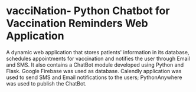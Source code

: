 # vacciNation- Python Chatbot for Vaccination Reminders Web Application
A dynamic web application that stores patients' information in its database, schedules appointments for vaccination and notifies the user through Email and SMS. It also contains a ChatBot module developed using Python and Flask. 
Google Firebase was used as database. Calendly application was used to send SMS and Email notifications to the users; PythonAnywhere was used to publish the ChatBot.
